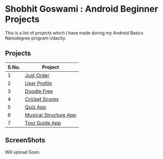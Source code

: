 # Shobhit Goswami : Android Beginner Projects

This is a list of projects which I have made during my Android Basics Nanodegree program Udacity.

## Projects

S.No. | Project 
------- | --- 
1     | [Just Order](https://github.com/shobhit24/android-beginner-projects/tree/master/JustOrder) 
2     | [User Profile](https://github.com/shobhit24/android-beginner-projects/tree/master/UserProfile) 
3     | [Doodle Free](https://github.com/shobhit24/android-beginner-projects/tree/master/DoodleFree) 
4     | [Cricket Scores](https://github.com/shobhit24/android-beginner-projects/tree/master/CricketScores) 
5     | [Quiz App](https://github.com/shobhit24/android-beginner-projects/tree/master/QuizApp) 
6     | [Musical Structure App](https://github.com/shobhit24/android-beginner-projects/tree/master/MusicalStructureApp) 
7     | [Tour Guide App](https://github.com/shobhit24/android-beginner-projects/tree/master/TourGuideApp) 

## ScreenShots
Will upload Soon.

